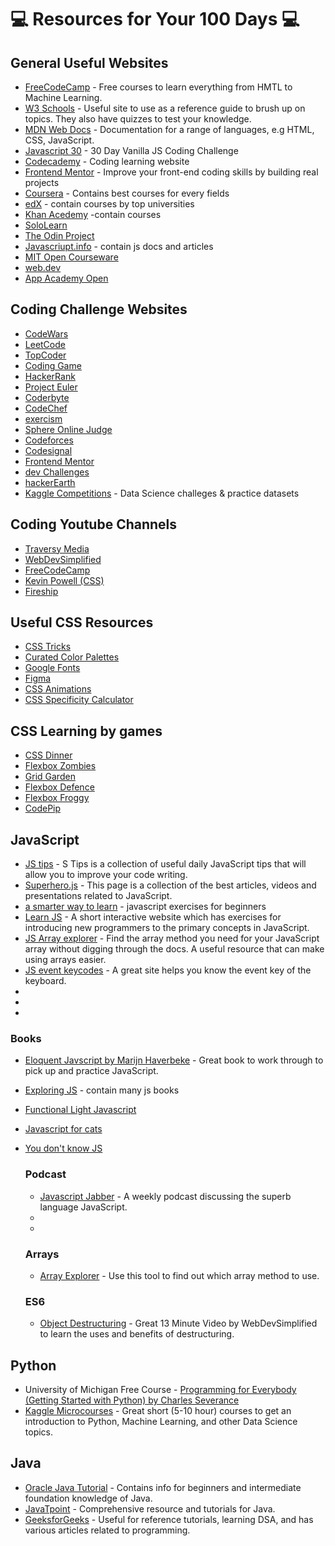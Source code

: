 # :computer: Resources for Your 100 Days :computer:

## General Useful Websites

* [FreeCodeCamp](https://www.freecodecamp.org/learn/) - Free courses to learn everything from HMTL to Machine Learning.
* [W3 Schools](https://www.w3schools.com/) - Useful site to use as a reference guide to brush up on topics. They also have quizzes to test your knowledge.
* [MDN Web Docs](https://developer.mozilla.org/en-US/) - Documentation for a range of languages, e.g HTML, CSS, JavaScript.
* [Javascript 30](https://javascript30.com/) - 30 Day Vanilla JS Coding Challenge
* [Codecademy](https://www.codecademy.com/) - Coding learning website
* [Frontend Mentor](https://www.frontendmentor.io/) - Improve your front-end coding skills by building real projects
* [Coursera](https://www.coursera.org/in) - Contains best courses for every fields
* [edX](https://www.edx.org/) - contain courses by top universities
* [Khan Acedemy](https://www.khanacademy.org/) -contain courses
* [SoloLearn](https://www.sololearn.com/home)
* [The Odin Project](https://www.theodinproject.com/)
* [Javascriupt.info](https://javascript.info/) - contain js docs and articles
* [MIT Open Courseware](https://ocw.mit.edu/)
* [web.dev](https://web.dev/)
* [App Academy Open](https://open.appacademy.io/)

## Coding Challenge Websites

* [CodeWars](https://www.codewars.com/) 
* [LeetCode](https://leetcode.com/) 
* [TopCoder](https://topcoder.com/)
* [Coding Game](https://www.codingame.com/)
* [HackerRank](https://www.hackerrank.com/)
* [Project Euler](https://projecteuler.net/)
* [Coderbyte](https://projecteuler.net/)
* [CodeChef](https://www.codechef.com/)
* [exercism](https://exercism.io/)
* [Sphere Online Judge](https://spoj.com/)
* [Codeforces](https://codeforces.com/)
* [Codesignal](https://codesignal.com/)
* [Frontend Mentor](https://www.frontendmentor.io/)
* [dev Challenges](https://devchallenges.io/)
* [hackerEarth](https://www.hackerearth.com/)
* [Kaggle Competitions](https://www.kaggle.com/competitions) - Data Science challeges & practice datasets


## Coding Youtube Channels 

* [Traversy Media](https://www.youtube.com/c/TraversyMedia/featured)
* [WebDevSimplified](https://www.youtube.com/c/WebDevSimplified/featured)
* [FreeCodeCamp](https://www.youtube.com/c/Freecodecamp/featured)
* [Kevin Powell (CSS)](https://www.youtube.com/kepowob/featured)
* [Fireship](https://www.youtube.com/c/Fireship/featured)

## Useful CSS Resources
* [CSS Tricks](https://css-tricks.com/)
* [Curated Color Palettes](https://coolors.co/)
* [Google Fonts](https://fonts.google.com/)
* [Figma](https://www.figma.com)
* [CSS Animations](https://animate.style/)
* [CSS Specificity Calculator](https://specificity.keegan.st/)

## CSS Learning by games
* [CSS Dinner](https://flukeout.github.io/)
* [Flexbox Zombies](https://mastery.games/)
* [Grid Garden](https://mastery.games/)
* [Flexbox Defence](http://www.flexboxdefense.com/)
* [Flexbox Froggy](https://flexboxfroggy.com/)
* [CodePip](https://codepip.com/)

## JavaScript

* [JS tips](https://www.jstips.co/) - S Tips is a collection of useful daily JavaScript tips that will allow you to improve your code writing.
* [Superhero.js](http://superherojs.com/) - This page is a collection of the best articles, videos and presentations related to JavaScript.
* [a smarter way to learn](http://www.asmarterwaytolearn.com/js/index-of-exercises.html) -  javascript exercises for beginners
*  [Learn JS](https://www.learn-js.org/) -  A short interactive website which has exercises for introducing new programmers to the primary concepts in JavaScript.
*  [JS Array explorer](https://sdras.github.io/array-explorer/) - Find the array method you need for your JavaScript array without digging through the docs. A useful resource that can make using arrays easier.
*  [JS event keycodes](http://keycode.info/) - A great site helps you know the event key of the keyboard.
*  
*  
*  



### Books
* [Eloquent Javscript by Marijn Haverbeke](https://eloquentjavascript.net/index.html) - Great book to work through to pick up and practice JavaScript. 
* [Exploring JS](https://exploringjs.com/) - contain many js books
* [Functional Light Javascript](https://exploringjs.com/)
* [Javascript for cats](http://jsforcats.com/)
* [You don't know JS](https://github.com/getify/You-Dont-Know-JS)

  ### Podcast
  * [Javascript Jabber](https://devchat.tv/show/javascript-jabber) - A weekly podcast discussing the superb language JavaScript.
  * 
  * 
  
  ### Arrays
  * [Array Explorer](https://sdras.github.io/array-explorer/) - Use this tool to find out which array method to use. 
  ### ES6
  * [Object Destructuring](https://www.youtube.com/watch?v=NIq3qLaHCIs&list=LL&index=51) - Great 13 Minute Video by WebDevSimplified to learn the uses and benefits of destructuring.

## Python
* University of Michigan Free Course - [Programming for Everybody (Getting Started with Python) by Charles Severance](https://www.futurelearn.com/courses/programming-for-everybody-python)
* [Kaggle Microcourses](https://www.kaggle.com/learn) - Great short (5-10 hour) courses to get an introduction to Python, Machine Learning, and other Data Science topics.

## Java

* [Oracle Java Tutorial](https://docs.oracle.com/javase/tutorial/tutorialLearningPaths.html) - Contains info for beginners and intermediate foundation knowledge of Java.
* [JavaTpoint](https://www.javatpoint.com/java-tutorial)  - Comprehensive resource and tutorials for Java.
* [GeeksforGeeks](https://www.geeksforgeeks.org/) - Useful for reference tutorials, learning DSA, and has various articles related to programming.
